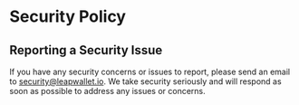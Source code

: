 # Security Policy

## Reporting a Security Issue

If you have any security concerns or issues to report, please send an email to security@leapwallet.io. We take security seriously and will respond as soon as possible to address any issues or concerns.

